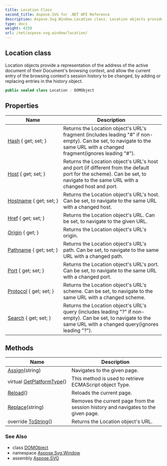 ```yaml
---
title: Location Class
second_title: Aspose.SVG for .NET API Reference
description: Aspose.Svg.Window.Location class. Location objects provide a representation of the address of the active document of their Documents browsing context and allow the current entry of the browsing contexts session history to be changed by adding or replacing entries in the history object
type: docs
weight: 4250
url: /net/aspose.svg.window/location/
---
```

## Location class

Location objects provide a representation of the address of the active document of their Document's browsing context, and allow the current entry of the browsing context's session history to be changed, by adding or replacing entries in the history object.

```csharp
public sealed class Location : DOMObject
```

## Properties

| Name | Description |
| --- | --- |
| [Hash](../../aspose.svg.window/location/hash/) { get; set; } | Returns the Location object's URL's fragment (includes leading "#" if non-empty). Can be set, to navigate to the same URL with a changed fragment(ignores leading "#"). |
| [Host](../../aspose.svg.window/location/host/) { get; set; } | Returns the Location object's URL's host and port (if different from the default port for the scheme). Can be set, to navigate to the same URL with a changed host and port. |
| [Hostname](../../aspose.svg.window/location/hostname/) { get; set; } | Returns the Location object's URL's host. Can be set, to navigate to the same URL with a changed host. |
| [Href](../../aspose.svg.window/location/href/) { get; set; } | Returns the Location object's URL. Can be set, to navigate to the given URL. |
| [Origin](../../aspose.svg.window/location/origin/) { get; } | Returns the Location object's URL's origin. |
| [Pathname](../../aspose.svg.window/location/pathname/) { get; set; } | Returns the Location object's URL's path. Can be set, to navigate to the same URL with a changed path. |
| [Port](../../aspose.svg.window/location/port/) { get; set; } | Returns the Location object's URL's port. Can be set, to navigate to the same URL with a changed port. |
| [Protocol](../../aspose.svg.window/location/protocol/) { get; set; } | Returns the Location object's URL's scheme. Can be set, to navigate to the same URL with a changed scheme. |
| [Search](../../aspose.svg.window/location/search/) { get; set; } | Returns the Location object's URL's query (includes leading "?" if non-empty). Can be set, to navigate to the same URL with a changed query(ignores leading "?"). |

## Methods

| Name | Description |
| --- | --- |
| [Assign](../../aspose.svg.window/location/assign/)(string) | Navigates to the given page. |
| virtual [GetPlatformType](../../aspose.svg.dom/domobject/getplatformtype/)() | This method is used to retrieve ECMAScript object Type. |
| [Reload](../../aspose.svg.window/location/reload/)() | Reloads the current page. |
| [Replace](../../aspose.svg.window/location/replace/)(string) | Removes the current page from the session history and navigates to the given page. |
| override [ToString](../../aspose.svg.window/location/tostring/)() | Returns the Location object's URL. |

### See Also

* class [DOMObject](../../aspose.svg.dom/domobject/)
* namespace [Aspose.Svg.Window](../../aspose.svg.window/)
* assembly [Aspose.SVG](../../)

